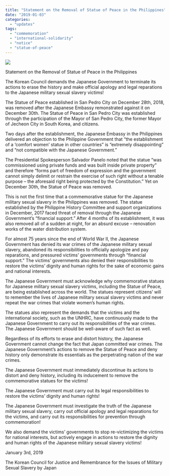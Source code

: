 ```yaml
---
title: "Statement on the Removal of Statue of Peace in the Philippines"
date: "2019-01-03"
categories: 
  - "updates"
tags: 
  - "commemoration"
  - "international-solidarity"
  - "notice"
  - "statue-of-peace"
---
```


![](https://r2.womenandwar.net/2019/01/photo_2019-01-03_15-16-54-1024x768.jpg)

Statement on the Removal of Statue of Peace in the Philippines

The Korean Council demands the Japanese Government to terminate its actions to erase the history and make official apology and legal reparations to the Japanese military sexual slavery victims!

The Statue of Peace established in San Pedro City on December 28th, 2018, was removed after the Japanese Embassy remonstrated against it on December 30th. The Statue of Peace in San Pedro City was established through the participation of the Mayor of San Pedro City, the former Mayor of Jecheon City in South Korea, and citizens.

Two days after the establishment, the Japanese Embassy in the Philippines delivered an objection to the Philippine Government that “the establishment of a ‘comfort women’ statue in other countries” is “extremely disappointing” and “not compatible with the Japanese Government.”

The Presidential Spokesperson Salvador Panelo noted that the statue “was commissioned using private funds and was built inside private property” and therefore “forms part of freedom of expression and the government cannot simply delimit or restrain the exercise of such right without a tenable purpose – the aforesaid right being protected by the Constitution.” Yet on December 30th, the Statue of Peace was removed.

This is not the first time that a commemorative statue for the Japanese military sexual slavery in the Philippines was removed. The statue established by the Philippine History Committee and support organizations in December, 2017 faced threat of removal through the Japanese Government’s “financial support.” After 4 months of its establishment, it was also removed all of a sudden at night, for an absurd excuse – renovation works of the water distribution system.

For almost 75 years since the end of World War II, the Japanese Government has denied its war crimes of the Japanese military sexual slavery, abandoned its responsibilities to officially apologize and pay reparations, and pressured victims’ governments through “financial support.” The victims’ governments also denied their responsibilities to restore the victims’ dignity and human rights for the sake of economic gains and national interests.

The Japanese Government must acknowledge why commemorative statues for Japanese military sexual slavery victims, including the Statue of Peace, are being established across the world. The statues represent citizens’ will to remember the lives of Japanese military sexual slavery victims and never repeat the war crimes that violate women’s human rights.

The statues also represent the demands that the victims and the international society, such as the UNHRC, have continuously made to the Japanese Government to carry out its responsibilities of the war crimes. The Japanese Government should be well-aware of such fact as well.

Regardless of its efforts to erase and distort history, the Japanese Government cannot change the fact that Japan committed war crimes. The Japanese Government’s actions to remove the Statue of Peace and deny history only demonstrate its essentials as the perpetrating nation of the war crimes.

The Japanese Government must immediately discontinue its actions to distort and deny history, including its inducement to remove the commemorative statues for the victims!

The Japanese Government must carry out its legal responsibilities to restore the victims’ dignity and human rights!

The Japanese Government must investigate the truth of the Japanese military sexual slavery, carry out official apology and legal reparations for the victims, and carry out its responsibilities for prevention through commemoration!

We also demand the victims’ governments to stop re-victimizing the victims for national interests, but actively engage in actions to restore the dignity and human rights of the Japanese military sexual slavery victims!

January 3rd, 2019

The Korean Council for Justice and Remembrance for the Issues of Military Sexual Slavery by Japan
